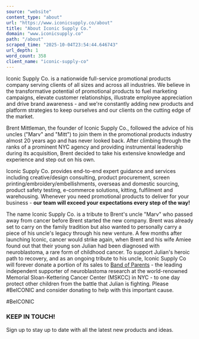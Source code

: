 ```yaml
---
source: "website"
content_type: "about"
url: "https://www.iconicsupply.co/about"
title: "About Iconic Supply Co."
domain: "www.iconicsupply.co"
path: "/about"
scraped_time: "2025-10-04T23:54:44.646743"
url_depth: 1
word_count: 358
client_name: "iconic-supply-co"
---
```


Iconic Supply Co. is a nationwide full-service promotional products company serving clients of all sizes and across all industries. We believe in the transformative potential of promotional products to fuel marketing campaigns, elevate customer relationships, illustrate employee appreciation and drive brand awareness - and we're constantly adding new products and platform strategies to keep ourselves and our clients on the cutting edge of the market.

Brent Mittleman, the founder of Iconic Supply Co., followed the advice of his uncles ("Marv" and "Mitt") to join them in the promotional products industry almost 20 years ago and has never looked back. After climbing through the ranks of a prominent NYC agency and providing instrumental leadership during its acquisition, Brent decided to take his extensive knowledge and experience and step out on his own.

Iconic Supply Co. provides end-to-end expert guidance and services including creative/design consulting, product procurement, screen printing/embroidery/embellishments, overseas and domestic sourcing, product safety testing, e-commerce solutions, kitting, fulfilment and warehousing. Whenever you need promotional products to deliver for your business - **our team will exceed your expectations every step of the way!**

The name Iconic Supply Co. is a tribute to Brent's uncle "Marv" who passed away from cancer before Brent started the new company. Brent was already set to carry on the family tradition but also wanted to personally carry a piece of his uncle's legacy through his new venture. A few months after launching Iconic, cancer would strike again, when Brent and his wife Amiee found out that their young son Julian had been diagnosed with neuroblastoma, a rare form of childhood cancer. To support Julian's heroic path to recovery, and as an ongoing tribute to his uncle, Iconic Supply Co will forever donate a portion of its sales to [Band of Parents](https://p2p.onecause.com/julian) - the leading independent supporter of neuroblastoma research at the world-renowned Memorial Sloan-Kettering Cancer Center (MSKCC) in NYC - to one day protect other children from the battle that Julian is fighting. Please #BeICONIC and consider donating to help with this important cause.

#BeICONIC

### KEEP IN TOUCH!

Sign up to stay up to date with all the latest new products and ideas.